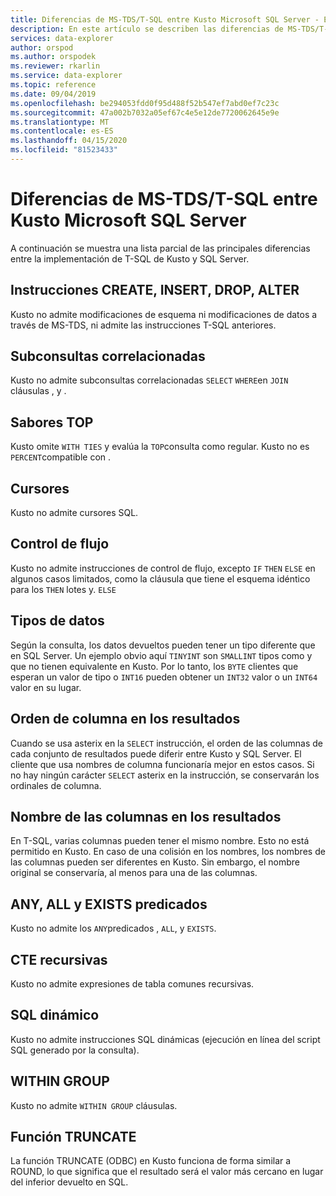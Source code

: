 ```yaml
---
title: Diferencias de MS-TDS/T-SQL entre Kusto Microsoft SQL Server - Explorador de datos de Azure Microsoft Docs
description: En este artículo se describen las diferencias de MS-TDS/T-SQL entre Kusto Microsoft SQL Server en Azure Data Explorer.
services: data-explorer
author: orspod
ms.author: orspodek
ms.reviewer: rkarlin
ms.service: data-explorer
ms.topic: reference
ms.date: 09/04/2019
ms.openlocfilehash: be294053fdd0f95d488f52b547ef7abd0ef7c23c
ms.sourcegitcommit: 47a002b7032a05ef67c4e5e12de7720062645e9e
ms.translationtype: MT
ms.contentlocale: es-ES
ms.lasthandoff: 04/15/2020
ms.locfileid: "81523433"
---
```

# <a name="ms-tdst-sql-differences-between-kusto-microsoft-sql-server"></a>Diferencias de MS-TDS/T-SQL entre Kusto Microsoft SQL Server

A continuación se muestra una lista parcial de las principales diferencias entre la implementación de T-SQL de Kusto y SQL Server.

## <a name="create-insert-drop-alter-statements"></a>Instrucciones CREATE, INSERT, DROP, ALTER

Kusto no admite modificaciones de esquema ni modificaciones de datos a través de MS-TDS, ni admite las instrucciones T-SQL anteriores.

## <a name="correlated-sub-queries"></a>Subconsultas correlacionadas

Kusto no admite subconsultas correlacionadas `SELECT` `WHERE`en `JOIN` cláusulas , y .

## <a name="top-flavors"></a>Sabores TOP

Kusto omite `WITH TIES` y evalúa la `TOP`consulta como regular.
Kusto no es `PERCENT`compatible con .

## <a name="cursors"></a>Cursores

Kusto no admite cursores SQL.

## <a name="flow-control"></a>Control de flujo

Kusto no admite instrucciones de control de flujo, excepto `IF` `THEN` `ELSE` en algunos casos limitados, como la cláusula que tiene el esquema idéntico para los `THEN` lotes y. `ELSE`

## <a name="data-types"></a>Tipos de datos

Según la consulta, los datos devueltos pueden tener un tipo diferente que en SQL Server.
Un ejemplo obvio aquí `TINYINT` son `SMALLINT` tipos como y que no tienen equivalente en Kusto. Por lo tanto, los `BYTE` clientes que esperan un valor de tipo o `INT16` pueden obtener un `INT32` valor o un `INT64` valor en su lugar.

## <a name="column-order-in-results"></a>Orden de columna en los resultados

Cuando se usa asterix en la `SELECT` instrucción, el orden de las columnas de cada conjunto de resultados puede diferir entre Kusto y SQL Server. El cliente que usa nombres de columna funcionaría mejor en estos casos.
Si no hay ningún carácter `SELECT` asterix en la instrucción, se conservarán los ordinales de columna.

## <a name="columns-name-in-results"></a>Nombre de las columnas en los resultados

En T-SQL, varias columnas pueden tener el mismo nombre. Esto no está permitido en Kusto.
En caso de una colisión en los nombres, los nombres de las columnas pueden ser diferentes en Kusto.
Sin embargo, el nombre original se conservaría, al menos para una de las columnas.

## <a name="any-all-and-exists-predicates"></a>ANY, ALL y EXISTS predicados

Kusto no admite los `ANY`predicados , `ALL`, y `EXISTS`.

## <a name="recursive-ctes"></a>CTE recursivas

Kusto no admite expresiones de tabla comunes recursivas.

## <a name="dynamic-sql"></a>SQL dinámico

Kusto no admite instrucciones SQL dinámicas (ejecución en línea del script SQL generado por la consulta).

## <a name="within-group"></a>WITHIN GROUP

Kusto no admite `WITHIN GROUP` cláusulas.

## <a name="truncate-function"></a>Función TRUNCATE

La función TRUNCATE (ODBC) en Kusto funciona de forma similar a ROUND, lo que significa que el resultado será el valor más cercano en lugar del inferior devuelto en SQL.